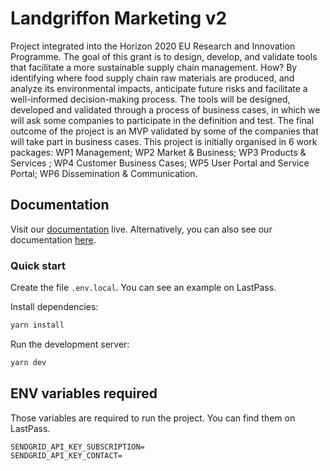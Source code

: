 # Landgriffon Marketing v2

Project integrated into the Horizon 2020 EU Research and Innovation Programme. The goal of this grant is to design, develop, and validate tools that facilitate a more sustainable supply chain management. How? By identifying where food supply chain raw materials are produced, and analyze its environmental impacts, anticipate future risks and facilitate a well-informed decision-making process. The tools will be designed, developed and validated through a process of business cases, in which we will ask some companies to participate in the definition and test. The final outcome of the project is an MVP validated by some of the companies that will take part in business cases. This project is initially organised in 6 work packages: WP1 Management; WP2 Market & Business; WP3 Products & Services ; WP4 Customer Business Cases; WP5 User Portal and Service Portal; WP6 Dissemination & Communication.

## Documentation

Visit our [documentation](https://front-end-scaffold-docs.vercel.app/?path=/story/intro--page) live. Alternatively, you can also see our documentation [here](/docs).

### Quick start

Create the file `.env.local`. You can see an example on LastPass.

Install dependencies:

```bash
yarn install
```

Run the development server:

```bash
yarn dev
```

## ENV variables required

Those variables are required to run the project. You can find them on LastPass.

```
SENDGRID_API_KEY_SUBSCRIPTION=
SENDGRID_API_KEY_CONTACT=
```
